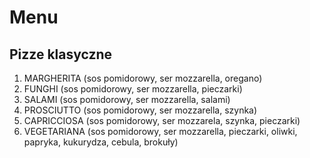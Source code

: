 # Menu

## Pizze klasyczne

1. MARGHERITA (sos pomidorowy, ser mozzarella, oregano)
2. FUNGHI (sos pomidorowy, ser mozzarella, pieczarki)
3. SALAMI (sos pomidorowy, ser mozzarella, salami)
4. PROSCIUTTO (sos pomidorowy, ser mozzarella, szynka)
5. CAPRICCIOSA (sos pomidorowy, ser mozzarela, szynka, pieczarki)
6. VEGETARIANA (sos pomidorowy, ser mozzarella, pieczarki, oliwki, papryka, kukurydza, cebula, brokuły)
